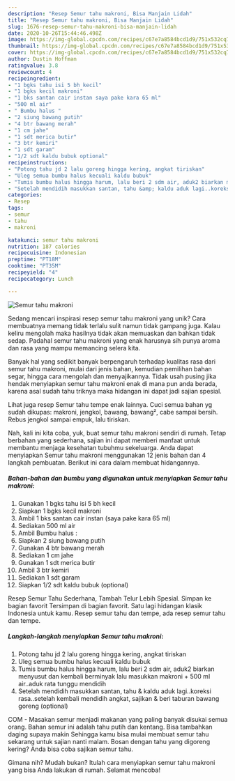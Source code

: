 ```yaml
---
description: "Resep Semur tahu makroni, Bisa Manjain Lidah"
title: "Resep Semur tahu makroni, Bisa Manjain Lidah"
slug: 1676-resep-semur-tahu-makroni-bisa-manjain-lidah
date: 2020-10-26T15:44:46.498Z
image: https://img-global.cpcdn.com/recipes/c67e7a8584bcd1d9/751x532cq70/semur-tahu-makroni-foto-resep-utama.jpg
thumbnail: https://img-global.cpcdn.com/recipes/c67e7a8584bcd1d9/751x532cq70/semur-tahu-makroni-foto-resep-utama.jpg
cover: https://img-global.cpcdn.com/recipes/c67e7a8584bcd1d9/751x532cq70/semur-tahu-makroni-foto-resep-utama.jpg
author: Dustin Hoffman
ratingvalue: 3.8
reviewcount: 4
recipeingredient:
- "1 bgks tahu isi 5 bh kecil"
- "1 bgks kecil makroni"
- "1 bks santan cair instan saya pake kara 65 ml"
- "500 ml air"
- " Bumbu halus "
- "2 siung bawang putih"
- "4 btr bawang merah"
- "1 cm jahe"
- "1 sdt merica butir"
- "3 btr kemiri"
- "1 sdt garam"
- "1/2 sdt kaldu bubuk optional"
recipeinstructions:
- "Potong tahu jd 2 lalu goreng hingga kering, angkat tiriskan"
- "Uleg semua bumbu halus kecuali kaldu bubuk"
- "Tumis bumbu halus hingga harum, lalu beri 2 sdm air, aduk2 biarkan menyusut dan kembali berminyak lalu masukkan makroni + 500 ml air..aduk rata tunggu mendidih"
- "Setelah mendidih masukkan santan, tahu &amp; kaldu aduk lagi..koreksi rasa..setelah kembali mendidih angkat, sajikan &amp; beri taburan bawang goreng (optional)"
categories:
- Resep
tags:
- semur
- tahu
- makroni

katakunci: semur tahu makroni 
nutrition: 187 calories
recipecuisine: Indonesian
preptime: "PT18M"
cooktime: "PT35M"
recipeyield: "4"
recipecategory: Lunch

---
```



![Semur tahu makroni](https://img-global.cpcdn.com/recipes/c67e7a8584bcd1d9/751x532cq70/semur-tahu-makroni-foto-resep-utama.jpg)

Sedang mencari inspirasi resep semur tahu makroni yang unik? Cara membuatnya memang tidak terlalu sulit namun tidak gampang juga. Kalau keliru mengolah maka hasilnya tidak akan memuaskan dan bahkan tidak sedap. Padahal semur tahu makroni yang enak harusnya sih punya aroma dan rasa yang mampu memancing selera kita.

Banyak hal yang sedikit banyak berpengaruh terhadap kualitas rasa dari semur tahu makroni, mulai dari jenis bahan, kemudian pemilihan bahan segar, hingga cara mengolah dan menyajikannya. Tidak usah pusing jika hendak menyiapkan semur tahu makroni enak di mana pun anda berada, karena asal sudah tahu triknya maka hidangan ini dapat jadi sajian spesial.

Lihat juga resep Semur tahu tempe enak lainnya. Cuci semua bahan yg sudah dikupas: makroni, jengkol, bawang, bawang², cabe sampai bersih. Rebus jengkol sampai empuk, lalu tiriskan.


Nah, kali ini kita coba, yuk, buat semur tahu makroni sendiri di rumah. Tetap berbahan yang sederhana, sajian ini dapat memberi manfaat untuk membantu menjaga kesehatan tubuhmu sekeluarga. Anda dapat menyiapkan Semur tahu makroni menggunakan 12 jenis bahan dan 4 langkah pembuatan. Berikut ini cara dalam membuat hidangannya.

<!--inarticleads1-->

##### Bahan-bahan dan bumbu yang digunakan untuk menyiapkan Semur tahu makroni:

1. Gunakan 1 bgks tahu isi 5 bh kecil
1. Siapkan 1 bgks kecil makroni
1. Ambil 1 bks santan cair instan (saya pake kara 65 ml)
1. Sediakan 500 ml air
1. Ambil  Bumbu halus :
1. Siapkan 2 siung bawang putih
1. Gunakan 4 btr bawang merah
1. Sediakan 1 cm jahe
1. Gunakan 1 sdt merica butir
1. Ambil 3 btr kemiri
1. Sediakan 1 sdt garam
1. Siapkan 1/2 sdt kaldu bubuk (optional)


Resep Semur Tahu Sederhana, Tambah Telur Lebih Spesial. Simpan ke bagian favorit Tersimpan di bagian favorit. Satu lagi hidangan klasik Indonesia untuk kamu. Resep semur tahu dan tempe, ada resep semur tahu dan tempe. 

<!--inarticleads2-->

##### Langkah-langkah menyiapkan Semur tahu makroni:

1. Potong tahu jd 2 lalu goreng hingga kering, angkat tiriskan
1. Uleg semua bumbu halus kecuali kaldu bubuk
1. Tumis bumbu halus hingga harum, lalu beri 2 sdm air, aduk2 biarkan menyusut dan kembali berminyak lalu masukkan makroni + 500 ml air..aduk rata tunggu mendidih
1. Setelah mendidih masukkan santan, tahu &amp; kaldu aduk lagi..koreksi rasa..setelah kembali mendidih angkat, sajikan &amp; beri taburan bawang goreng (optional)


COM - Masakan semur menjadi makanan yang paling banyak disukai semua orang. Bahan semur ini adalah tahu putih dan kentang. Bisa tambahkan daging supaya makin Sehingga kamu bisa mulai membuat semur tahu sekarang untuk sajian nanti malam. Bosan dengan tahu yang digoreng kering? Anda bisa coba sajikan semur tahu. 

Gimana nih? Mudah bukan? Itulah cara menyiapkan semur tahu makroni yang bisa Anda lakukan di rumah. Selamat mencoba!
